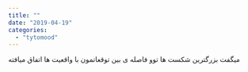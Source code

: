 ```yaml
---
title: ""
date: "2019-04-19"
categories: 
  - "tytomood"
---
```


میگفت بزرگترین شکست ها توو فاصله ی بین توقعاتمون با واقعیت ها اتفاق میافته

